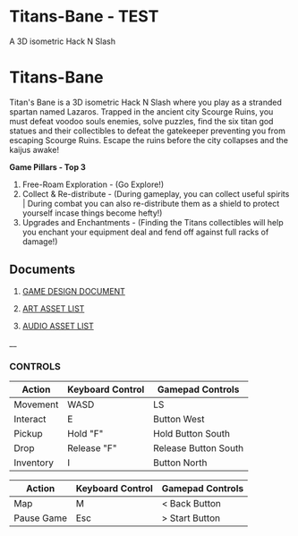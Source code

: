 # Titans-Bane - TEST 
A 3D isometric Hack N Slash

# Titans-Bane
Titan's Bane is a 3D isometric Hack N Slash where you play as a stranded spartan named Lazaros. Trapped in the ancient city Scourge Ruins, you must defeat voodoo souls enemies, solve puzzles, find the six titan god statues and their collectibles to defeat the gatekeeper preventing you from escaping Scourge Ruins. Escape the ruins before the city collapses and the kaijus awake!

**Game Pillars - Top 3**
1. Free-Roam Exploration - (Go Explore!)
2. Collect & Re-distribute - (During gameplay, you can collect useful spirits | During combat you can also re-distribute them as a shield to protect yourself incase things become hefty!)
3. Upgrades and Enchantments - (Finding the Titans collectibles will help you enchant your equipment deal and fend off against full racks of damage!)

## Documents

1. [GAME DESIGN DOCUMENT](<https://docs.google.com/document/d/1C21a5SkZ2rtnIALKKANTmiBioCDLWCKSGjq0fJ9SEhk/edit?usp=sharing>)

2. [ART ASSET LIST](<https://docs.google.com/spreadsheets/d/1x_UpM9RJzYbV_nibn6MNCZ7r717WTE8q2kf_eUXSW78/edit?usp=sharing>)

3. [AUDIO ASSET LIST](<https://docs.google.com/spreadsheets/d/1x_UpM9RJzYbV_nibn6MNCZ7r717WTE8q2kf_eUXSW78/edit#gid=1567080129>)

__

### CONTROLS

Action      | Keyboard Control  | Gamepad Controls
---         |---                |---
Movement    | WASD              | LS
Interact    | E                 | Button West
Pickup      | Hold "F"          | Hold Button South
Drop        | Release "F"       | Release Button South
Inventory   | I                 | Button North

Action      | Keyboard Control  | Gamepad Controls
---         |---                |---
Map         | M                 | < Back Button
Pause Game  | Esc               | > Start Button
